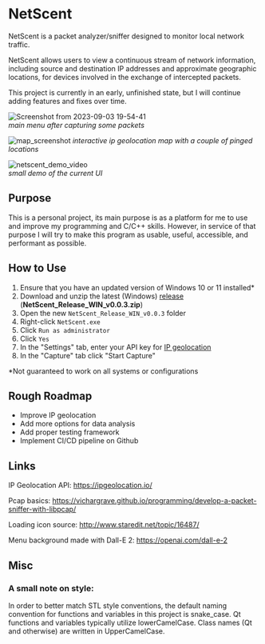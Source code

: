 # NetScent

NetScent is a packet analyzer/sniffer designed to monitor local network traffic.  

NetScent allows users to view a continuous stream of network information, including source and destination IP addresses and approximate geographic locations, for devices involved in the exchange of intercepted packets.

This project is currently in an early, unfinished state, but I will continue adding features and fixes over time.

![Screenshot from 2023-09-03 19-54-41](https://github.com/rnofal1/NetScent/assets/57466011/87ff2a84-aeb7-42a8-a6b4-6440f5320bc3)  
*main menu after capturing some packets*

![map_screenshot](https://github.com/rnofal1/NetScent/assets/57466011/a180cb33-ebe2-4be6-bf0d-f363d6e097c8)
*interactive ip geolocation map with a couple of pinged locations*

![netscent_demo_video](https://github.com/rnofal1/NetScent/assets/57466011/e857b8ed-0bff-4269-b8a7-3e517d151bbc)  
*small demo of the current UI*

## Purpose
This is a personal project, its main purpose is as a platform for me to use and improve my programming and C/C++ skills. However, in service of that purpose I will try to make this program as usable, useful, accessible, and performant as possible.

## How to Use
1. Ensure that you have an updated version of Windows 10 or 11 installed*
2. Download and unzip the latest (Windows) [release](https://github.com/rnofal1/NetScent/releases/tag/v0.0.3(WIN)) (**NetScent_Release_WIN_v0.0.3.zip**)
3. Open the new `NetScent_Release_WIN_v0.0.3` folder
4. Right-click `NetScent.exe`
5. Click `Run as administrator`
6. Click `Yes`
7. In the "Settings" tab, enter your API key for [IP geolocation](https://ipgeolocation.io/)
8. In the "Capture" tab click "Start Capture"

*Not guaranteed to work on all systems or configurations

## Rough Roadmap
- Improve IP geolocation 
- Add more options for data analysis
- Add proper testing framework
- Implement CI/CD pipeline on Github

## Links
IP Geolocation API: https://ipgeolocation.io/  

Pcap basics: https://vichargrave.github.io/programming/develop-a-packet-sniffer-with-libpcap/

Loading icon source: http://www.staredit.net/topic/16487/

Menu background made with Dall-E 2: https://openai.com/dall-e-2  
  
## Misc  
### A small note on style:  
In order to better match STL style conventions, the default naming convention for functions and variables in this project is snake_case. Qt functions and variables typically utilize lowerCamelCase. Class names (Qt and otherwise) are written in UpperCamelCase.  




